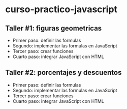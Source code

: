 # curso-practico-javascript

## Taller #1: figuras geometricas

- Primer paso: definir las formulas
- Segundo: implementar las formulas en JavaScript
- Tercer paso: crear funciones
- Cuarto paso: integrar JavaScript con HTML

## Taller #2: porcentajes y descuentos
- Primer paso: definir las formulas
- Segundo: implementar las formulas en JavaScript
- Tercer paso: crear funciones
- Cuarto paso: integrar JavaScript con HTML